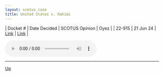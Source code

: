 ```yaml
---
layout: scotus_case
title: United States v. Rahimi
---
```


| Docket # | Date Decided | SCOTUS Opinion | Oyez |
| 22-915 | 21 Jun 24 | [Link](https://www.supremecourt.gov/opinions/23pdf/602us1r43_p860.pdf) | [Link](https://www.oyez.org/cases/2023/22-915) |

<audio controls>
   <source src='./resources/22-915.mp3' type='audio/mpeg'>
</audio>

<object data='./resources/22-915.pdf' type='application/pdf'></object>

---

[Up](./README.md)